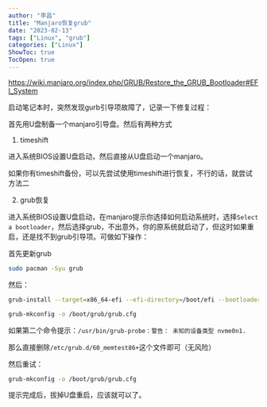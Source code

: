 ```yaml
---
author: "李昌"
title: "Manjaro恢复grub"
date: "2023-02-13"
tags: ["Linux", "grub"]
categories: ["Linux"]
ShowToc: true
TocOpen: true
---
```


https://wiki.manjaro.org/index.php/GRUB/Restore_the_GRUB_Bootloader#EFI_System

启动笔记本时，突然发现gurb引导项故障了，记录一下修复过程：

首先用U盘制备一个manjaro引导盘。然后有两种方式
1. timeshift

进入系统BIOS设置U盘启动，然后直接从U盘启动一个manjaro。

如果你有timeshift备份，可以先尝试使用timeshift进行恢复，不行的话，就尝试方法二

2. grub恢复

进入系统BIOS设置U盘启动，在manjaro提示你选择如何启动系统时，选择`Select a bootloader`，然后选择grub，不出意外，你的原系统就启动了，但这时如果重启，还是找不到grub引导项。可做如下操作：


首先更新grub
```bash
sudo pacman -Syu grub
```

然后：

```bash
grub-install --target=x86_64-efi --efi-directory=/boot/efi --bootloader-id=manjaro --recheck
```

```bash
grub-mkconfig -o /boot/grub/grub.cfg
```

如果第二个命令提示：`/usr/bin/grub-probe：警告： 未知的设备类型 nvme0n1.`

那么直接删除`/etc/grub.d/60_memtest86+`这个文件即可（无风险）

然后重试：
```bash
grub-mkconfig -o /boot/grub/grub.cfg
```

提示完成后，拔掉U盘重启，应该就可以了。